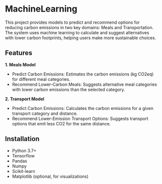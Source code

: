 # MachineLearning
This project provides models to predict and recommend options for reducing carbon emissions in two key domains: Meals and Transportation. The system uses machine learning to calculate and suggest alternatives with lower carbon footprints, helping users make more sustainable choices.

## Features
**1. Meals Model**
* Predict Carbon Emissions: Estimates the carbon emissions (kg CO2eq) for different meal categories.
* Recommend Lower-Carbon Meals: Suggests alternative meal categories with lower carbon emissions than the selected category.

**2. Transport Model**
* Predict Carbon Emissions: Calculates the carbon emissions for a given transport category and distance.
* Recommend Lower-Emission Transport Options: Suggests transport options that emit less CO2 for the same distance.

## Installation
* Python 3.7+
* Tensorflow
* Pandas
* Numpy
* Scikit-learn
* Matplotlib (optional, for visualizations)
